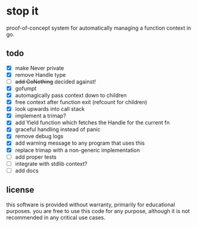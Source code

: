 # stop it

proof-of-concept system for automatically managing a function context in go.

## todo
- [x] make Never private
- [x] remove Handle type
- [ ] ~~add GoNothing~~ decided against!
- [x] gofumpt
- [x] automagically pass context down to children
- [x] free context after function exit (refcount for children)
- [x] look upwards into call stack
- [x] implement a trimap?
- [x] add Yield function which fetches the Handle for the current fn
- [x] graceful handling instead of panic
- [x] remove debug logs
- [x] add warning message to any program that uses this
- [x] replace trimap with a non-generic implementation
- [ ] add proper tests
- [ ] integrate with stdlib context?
- [ ] add docs

## license
this software is provided without warranty, primarily for educational purposes. you are free to use this code for any purpose, although it is not recommended in any critical use cases.
